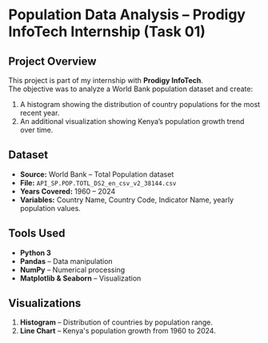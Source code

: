 # Population Data Analysis – Prodigy InfoTech Internship (Task 01)

##  Project Overview
This project is part of my internship with **Prodigy InfoTech**.  
The objective was to analyze a World Bank population dataset and create:
1. A histogram showing the distribution of country populations for the most recent year.
2. An additional visualization showing Kenya’s population growth trend over time.

##  Dataset
- **Source:** World Bank – Total Population dataset
- **File:** `API_SP.POP.TOTL_DS2_en_csv_v2_38144.csv`
- **Years Covered:** 1960 – 2024
- **Variables:** Country Name, Country Code, Indicator Name, yearly population values.

##  Tools Used
- **Python 3**
- **Pandas** – Data manipulation
- **NumPy** – Numerical processing
- **Matplotlib & Seaborn** – Visualization

##  Visualizations
1. **Histogram** – Distribution of countries by population range.
2. **Line Chart** – Kenya's population growth from 1960 to 2024.